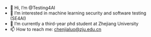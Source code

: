 - 👋 Hi, I’m @Testing4AI
- 👀 I’m interested in machine learning security and software testing (SE4AI)
- 🌱 I’m currently a third-year phd student at Zhejiang University
- 📫 How to reach me: chenjialuo@zju.edu.cn
<!-- - 💞️ I’m looking to collaborate on AI Security.  -->
<!-- - 🌱 I’m currently learning ... -->
<!-- - 💞️ I’m looking to collaborate on ... -->


<!---
Testing4AI/Testing4AI is a ✨ special ✨ repository because its `README.md` (this file) appears on your GitHub profile.
You can click the Preview link to take a look at your changes.
--->
